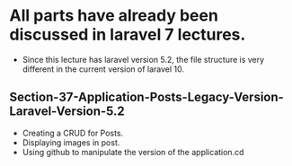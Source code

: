 #  All parts have already been discussed in laravel 7 lectures.

- Since this lecture has laravel version 5.2, the file structure is very different in the current version of laravel 10.


## Section-37-Application-Posts-Legacy-Version-Laravel-Version-5.2

- Creating a CRUD for Posts.
- Displaying images in post.
- Using github to manipulate the version of the application.cd